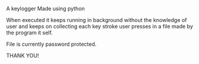 A keylogger Made using python

When executed it keeps running in background without the knowledge of user 
and keeps on collecting each key stroke user presses in a file made by
the program it self.

File is currently password protected.


THANK YOU!